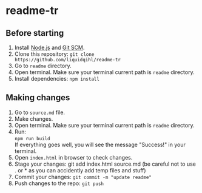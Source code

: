 # readme-tr

## Before starting

1. Install [Node.js](https://nodejs.org/en/) and [Git SCM](https://git-scm.com/).
2. Clone this repository:
   `git clone https://github.com/liquidqihl/readme-tr`
3. Go to `readme` directory.
4. Open terminal. Make sure your terminal current path is `readme` directory.
5. Install dependencies:
   `npm install`

## Making changes

1. Go to `source.md` file.
2. Make changes.
3. Open terminal. Make sure your terminal current path is `readme` directory.
4. Run:  
   `npm run build`  
   If everything goes well, you will see the message "Success!" in your terminal.
5. Open `index.html` in browser to check changes.
6. Stage your changes: git add index.html source.md (be careful not to use . or * as you can accidently add temp files and stuff)
7. Commit your changes: `git commit -m "update readme"`
8. Push changes to the repo: `git push`
